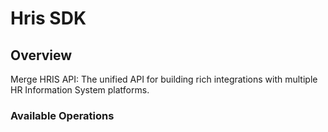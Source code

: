 # Hris SDK


## Overview

Merge HRIS API: The unified API for building rich integrations with multiple HR Information System platforms.

### Available Operations

